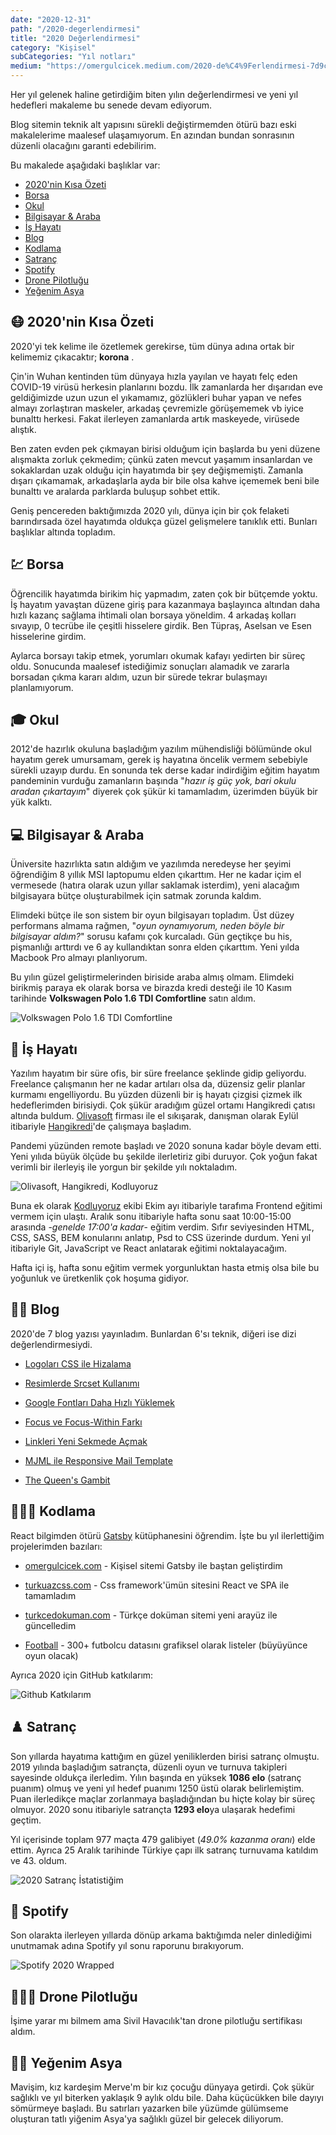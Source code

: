 ```yaml
---
date: "2020-12-31"
path: "/2020-degerlendirmesi"
title: "2020 Değerlendirmesi"
category: "Kişisel"
subCategories: "Yıl notları"
medium: "https://omergulcicek.medium.com/2020-de%C4%9Ferlendirmesi-7d9cf6017aee"
---
```


Her yıl gelenek haline getirdiğim biten yılın değerlendirmesi ve yeni yıl hedefleri makaleme bu senede devam ediyorum.

Blog sitemin teknik alt yapısını sürekli değiştirmemden ötürü bazı eski makalelerime maalesef ulaşamıyorum. En azından bundan sonrasının düzenli olacağını garanti edebilirim.

Bu makalede aşağıdaki başlıklar var:

- <a href="#2020nin-kisa-ozeti">2020'nin Kısa Özeti</a>
- <a href="#borsa">Borsa</a>
- <a href="#okul">Okul</a>
- <a href="#bilgisayar-and-araba">Bilgisayar & Araba</a>
- <a href="#is-hayati">İş Hayatı</a>
- <a href="#blog">Blog</a>
- <a href="#kodlama">Kodlama</a>
- <a href="#satranc">Satranç</a>
- <a href="#spotify">Spotify</a>
- <a href="#drone-pilotlugu">Drone Pilotluğu</a>
- <a href="#yegenim-asya">Yeğenim Asya</a>

## 😷 2020'nin Kısa Özeti

2020'yi tek kelime ile özetlemek gerekirse, tüm dünya adına ortak bir kelimemiz çıkacaktır; **korona** .

Çin'in Wuhan kentinden tüm dünyaya hızla yayılan ve hayatı felç eden COVID-19 virüsü herkesin planlarını bozdu. İlk zamanlarda her dışarıdan eve geldiğimizde uzun uzun el yıkamamız, gözlükleri buhar yapan ve nefes almayı zorlaştıran maskeler, arkadaş çevremizle görüşememek vb iyice bunalttı herkesi. Fakat ilerleyen zamanlarda artık maskeyede, virüsede alıştık.

Ben zaten evden pek çıkmayan birisi olduğum için başlarda bu yeni düzene alışmakta zorluk çekmedim; çünkü zaten mevcut yaşamım insanlardan ve sokaklardan uzak olduğu için hayatımda bir şey değişmemişti. Zamanla dışarı çıkamamak, arkadaşlarla ayda bir bile olsa kahve içememek beni bile bunalttı ve aralarda parklarda buluşup sohbet ettik.

Geniş pencereden baktığımızda 2020 yılı, dünya için bir çok felaketi barındırsada özel hayatımda oldukça güzel gelişmelere tanıklık etti. Bunları başlıklar altında topladım.

## 💹 Borsa

Öğrencilik hayatımda birikim hiç yapmadım, zaten çok bir bütçemde yoktu. İş hayatım yavaştan düzene giriş para kazanmaya başlayınca altından daha hızlı kazanç sağlama ihtimali olan borsaya yöneldim. 4 arkadaş kolları sıvayıp, 0 tecrübe ile çeşitli hisselere girdik. Ben Tüpraş, Aselsan ve Esen hisselerine girdim.

Aylarca borsayı takip etmek, yorumları okumak kafayı yedirten bir süreç oldu. Sonucunda maalesef istediğimiz sonuçları alamadık ve zararla borsadan çıkma kararı aldım, uzun bir sürede tekrar bulaşmayı planlamıyorum.

## 🎓 Okul

2012'de hazırlık okuluna başladığım yazılım mühendisliği bölümünde okul hayatım gerek umursamam, gerek iş hayatına öncelik vermem sebebiyle sürekli uzayıp durdu. En sonunda tek derse kadar indirdiğim eğitim hayatım pandeminin vurduğu zamanların başında "_hazır iş güç yok, bari okulu aradan çıkartayım_" diyerek çok şükür ki tamamladım, üzerimden büyük bir yük kalktı.

## 💻 Bilgisayar & Araba

Üniversite hazırlıkta satın aldığım ve yazılımda neredeyse her şeyimi öğrendiğim 8 yıllık MSI laptopumu elden çıkarttım. Her ne kadar içim el vermesede (hatıra olarak uzun yıllar saklamak isterdim), yeni alacağım bilgisayara bütçe oluşturabilmek için satmak zorunda kaldım.

Elimdeki bütçe ile son sistem bir oyun bilgisayarı topladım. Üst düzey performans almama rağmen, "_oyun oynamıyorum, neden böyle bir bilgisayar aldım?_" sorusu kafamı çok kurcaladı. Gün geçtikçe bu his, pişmanlığı arttırdı ve 6 ay kullandıktan sonra elden çıkarttım. Yeni yılda Macbook Pro almayı planlıyorum.

Bu yılın güzel geliştirmelerinden biriside araba almış olmam. Elimdeki birikmiş paraya ek olarak borsa ve birazda kredi desteği ile 10 Kasım tarihinde **Volkswagen Polo 1.6 TDI Comfortline** satın aldım.

![Volkswagen Polo 1.6 TDI Comfortline](/img/blog/2020-12-31/volkswagen.jpg)

## 🏢 İş Hayatı

Yazılım hayatım bir süre ofis, bir süre freelance şeklinde gidip geliyordu. Freelance çalışmanın her ne kadar artıları olsa da, düzensiz gelir planlar kurmamı engelliyordu. Bu yüzden düzenli bir iş hayatı çizgisi çizmek ilk hedeflerimden birisiydi. Çok şükür aradığım güzel ortamı Hangikredi çatısı altında buldum. <a href="http://www.olivasoft.com/" target="_blank" rel="noopener noreferrer" >Olivasoft</a> firması ile el sıkışarak, danışman olarak Eylül itibariyle <a href="https://www.hangikredi.com/" target="_blank" rel="noopener noreferrer" >Hangikredi</a>'de çalışmaya başladım.

Pandemi yüzünden remote başladı ve 2020 sonuna kadar böyle devam etti. Yeni yılıda büyük ölçüde bu şekilde ilerletiriz gibi duruyor. Çok yoğun fakat verimli bir ilerleyiş ile yorgun bir şekilde yılı noktaladım.

![Olivasoft, Hangikredi, Kodluyoruz](/img/blog/2020-12-31/is-hayati.jpg)

Buna ek olarak <a href="https://www.kodluyoruz.org/bootcamp/kirikkale-front-end-web-gelistirme-101-bootcamp/" target="_blank" rel="noopener noreferrer" >Kodluyoruz</a> ekibi Ekim ayı itibariyle tarafıma Frontend eğitimi vermem için ulaştı. Aralık sonu itibariyle hafta sonu saat 10:00-15:00 arasında -_genelde 17:00'a kadar_- eğitim verdim. Sıfır seviyesinden HTML, CSS, SASS, BEM konularını anlatıp, Psd to CSS üzerinde durdum. Yeni yıl itibariyle Git, JavaScript ve React anlatarak eğitimi noktalayacağım.

Hafta içi iş, hafta sonu eğitim vermek yorgunluktan hasta etmiş olsa bile bu yoğunluk ve üretkenlik çok hoşuma gidiyor.

## ✍🏻 Blog

2020'de 7 blog yazısı yayınladım. Bunlardan 6'sı teknik, diğeri ise dizi değerlendirmesiydi.

- <a href="/blog/logolari-css-ile-hizalama">Logoları CSS ile Hizalama</a>

- <a href="/blog/resimlerde-srcset-kullanimi">Resimlerde Srcset Kullanımı</a>

- <a href="/blog/google-fontlari-daha-hizli-yuklemek">Google Fontları Daha Hızlı Yüklemek</a>

- <a href="/blog/focus-ve-focus-within-farki">Focus ve Focus-Within Farkı</a>

- <a href="/blog/linkleri-yeni-sekmede-acmak">Linkleri Yeni Sekmede Açmak</a>

- <a href="/blog/mjml-ile-responsive-mail-template">MJML ile Responsive Mail Template</a>

- <a href="/blog/the-queens-gambit">The Queen's Gambit</a>

## 👨🏻‍💻 Kodlama

React bilgimden ötürü <a href="https://www.gatsbyjs.com/" target="_blank" rel="noopener noreferrer">Gatsby</a> kütüphanesini öğrendim. İşte bu yıl ilerlettiğim projelerimden bazıları:

- <a href="https://github.com/omergulcicek/omergulcicek.com/" target="_blank" rel="noopener noreferrer">omergulcicek.com</a> - Kişisel sitemi Gatsby ile baştan geliştirdim

- <a href="https://github.com/omergulcicek/turkuazcss.com/" target="_blank" rel="noopener noreferrer">turkuazcss.com</a> - Css framework'ümün sitesini React ve SPA ile tamamladım

- <a href="https://github.com/omergulcicek/turkcedokuman.com/" target="_blank" rel="noopener noreferrer">turkcedokuman.com</a> - Türkçe doküman sitemi yeni arayüz ile güncelledim

- <a href="https://github.com/omergulcicek/football/" target="_blank" rel="noopener noreferrer">Football</a> - 300+ futbolcu datasını grafiksel olarak listeler (büyüyünce oyun olacak)

Ayrıca 2020 için GitHub katkılarım:

![Github Katkılarım](/img/blog/2020-12-31/github-2020.png)

## ♟️ Satranç

Son yıllarda hayatıma kattığım en güzel yeniliklerden birisi satranç olmuştu. 2019 yılında başladığım satrançta, düzenli oyun ve turnuva takipleri sayesinde oldukça ilerledim. Yılın başında en yüksek **1086 elo** (satranç puanım) olmuş ve yeni yıl hedef puanımı 1250 üstü olarak belirlemiştim. Puan ilerledikçe maçlar zorlanmaya başladığından bu hiçte kolay bir süreç olmuyor. 2020 sonu itibariyle satrançta **1293 elo**ya ulaşarak hedefimi geçtim.

Yıl içerisinde toplam 977 maçta 479 galibiyet (_49.0% kazanma oranı_) elde ettim. Ayrıca 25 Aralık tarihinde Türkiye çapı ilk satranç turnuvama katıldım ve 43. oldum.

![2020 Satranç İstatistiğim](/img/blog/2020-12-31/chess-2020.jpg)

## 🎵 Spotify

Son olarakta ilerleyen yıllarda dönüp arkama baktığımda neler dinlediğimi unutmamak adına Spotify yıl sonu raporunu bırakıyorum.

![Spotify 2020 Wrapped](/img/blog/2020-12-31/spotify-2020.jpeg)

## 👨🏻‍✈️ Drone Pilotluğu

İşime yarar mı bilmem ama Sivil Havacılık'tan drone pilotluğu sertifikası aldım.

## 👶🏻 Yeğenim Asya

Mavişim, kız kardeşim Merve'm bir kız çocuğu dünyaya getirdi. Çok şükür sağlıklı ve yıl biterken yaklaşık 9 aylık oldu bile. Daha küçücükken bile dayıyı sömürmeye başladı. Bu satırları yazarken bile yüzümde gülümseme oluşturan tatlı yiğenim Asya'ya sağlıklı güzel bir gelecek diliyorum.
